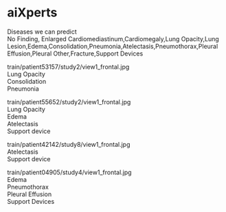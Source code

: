 # aiXperts

Diseases we can predict   
No Finding, Enlarged Cardiomediastinum,Cardiomegaly,Lung Opacity,Lung Lesion,Edema,Consolidation,Pneumonia,Atelectasis,Pneumothorax,Pleural Effusion,Pleural Other,Fracture,Support Devices



train/patient53157/study2/view1_frontal.jpg  
Lung Opacity  
Consolidation                  
Pneumonia  
  
train/patient55652/study2/view1_frontal.jpg  
Lung Opacity    
Edema  
Atelectasis                     
Support device  
  
train/patient42142/study8/view1_frontal.jpg  
Atelectasis        
Support device              
  
train/patient04905/study4/view1_frontal.jpg  
Edema         
Pneumothorax     
Pleural Effusion                                
Support Devices  
